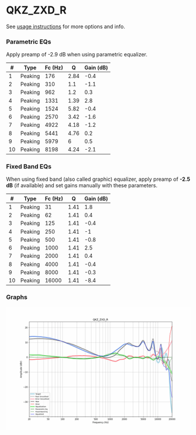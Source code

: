# QKZ_ZXD_R
See [usage instructions](https://github.com/jaakkopasanen/AutoEq#usage) for more options and info.

### Parametric EQs
Apply preamp of -2.9 dB when using parametric equalizer.

|   # | Type    |   Fc (Hz) |    Q |   Gain (dB) |
|-----|---------|-----------|------|-------------|
|   1 | Peaking |       176 | 2.84 |        -0.4 |
|   2 | Peaking |       310 | 1.1  |        -1.1 |
|   3 | Peaking |       962 | 1.2  |         0.3 |
|   4 | Peaking |      1331 | 1.39 |         2.8 |
|   5 | Peaking |      1524 | 5.82 |        -0.4 |
|   6 | Peaking |      2570 | 3.42 |        -1.6 |
|   7 | Peaking |      4922 | 4.18 |        -1.2 |
|   8 | Peaking |      5441 | 4.76 |         0.2 |
|   9 | Peaking |      5979 | 6    |         0.5 |
|  10 | Peaking |      8198 | 4.24 |        -2.1 |

### Fixed Band EQs
When using fixed band (also called graphic) equalizer, apply preamp of **-2.5 dB** (if available) and set gains manually with these parameters.

|   # | Type    |   Fc (Hz) |    Q |   Gain (dB) |
|-----|---------|-----------|------|-------------|
|   1 | Peaking |        31 | 1.41 |         1.8 |
|   2 | Peaking |        62 | 1.41 |         0.4 |
|   3 | Peaking |       125 | 1.41 |        -0.4 |
|   4 | Peaking |       250 | 1.41 |        -1   |
|   5 | Peaking |       500 | 1.41 |        -0.8 |
|   6 | Peaking |      1000 | 1.41 |         2.5 |
|   7 | Peaking |      2000 | 1.41 |         0.4 |
|   8 | Peaking |      4000 | 1.41 |        -0.4 |
|   9 | Peaking |      8000 | 1.41 |        -0.3 |
|  10 | Peaking |     16000 | 1.41 |        -8.4 |

### Graphs
![](./QKZ_ZXD_R.png)
